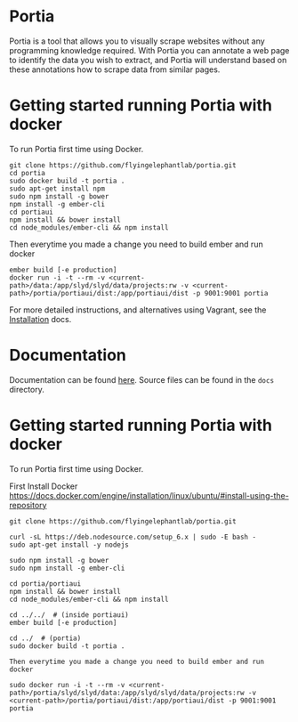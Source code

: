Portia
======

Portia is a tool that allows you to visually scrape websites without any programming knowledge required. With Portia you can annotate a web page to identify the data you wish to extract, and Portia will understand based on these annotations how to scrape data from similar pages.

# Getting started running Portia with docker

To run Portia first time using Docker.

    git clone https://github.com/flyingelephantlab/portia.git
    cd portia
    sudo docker build -t portia .
    sudo apt-get install npm
    sudo npm install -g bower
    npm install -g ember-cli
    cd portiaui
    npm install && bower install
    cd node_modules/ember-cli && npm install
    
Then everytime you made a change you need to build ember and run docker
    
    ember build [-e production]
    docker run -i -t --rm -v <current-path>/data:/app/slyd/slyd/data/projects:rw -v <current-path>/portia/portiaui/dist:/app/portiaui/dist -p 9001:9001 portia
   
For more detailed instructions, and alternatives using Vagrant, see the [Installation](http://portia.readthedocs.org/en/latest/installation.html) docs.

# Documentation

Documentation can be found [here](http://portia.readthedocs.org/en/latest/index.html). Source files can be found in the ``docs`` directory.


Getting started running Portia with docker
==========================================

To run Portia first time using Docker.

First Install Docker
https://docs.docker.com/engine/installation/linux/ubuntu/#install-using-the-repository

```
git clone https://github.com/flyingelephantlab/portia.git

curl -sL https://deb.nodesource.com/setup_6.x | sudo -E bash -
sudo apt-get install -y nodejs

sudo npm install -g bower
sudo npm install -g ember-cli

cd portia/portiaui
npm install && bower install
cd node_modules/ember-cli && npm install

cd ../../  # (inside portiaui)
ember build [-e production]

cd ../  # (portia)
sudo docker build -t portia .

Then everytime you made a change you need to build ember and run docker

sudo docker run -i -t --rm -v <current-path>/portia/slyd/slyd/data:/app/slyd/slyd/data/projects:rw -v <current-path>/portia/portiaui/dist:/app/portiaui/dist -p 9001:9001 portia
```
